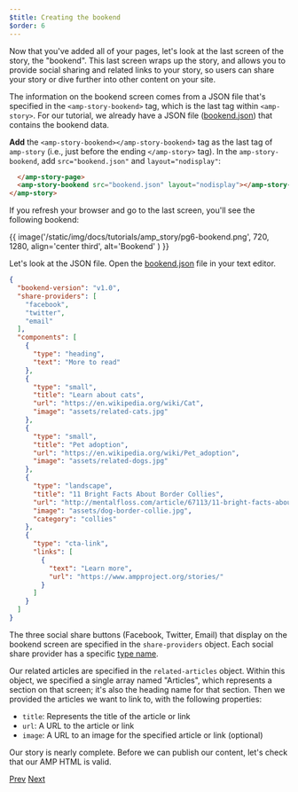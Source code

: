 ```yaml
---
$title: Creating the bookend
$order: 6
---
```


Now that you've added all of your pages, let's look at the last screen of the story, the "bookend".  This last screen wraps up the story, and allows you to provide social sharing and related links to your story, so users can share your story or dive further into other content on your site.

The information on the bookend screen comes from a JSON file that's specified in the `<amp-story-bookend>` tag, which is the last tag within `<amp-story>`.
For our tutorial, we already have a JSON file ([bookend.json](https://github.com/ampproject/docs/blob/master/tutorial_source/amp-pets-story/bookend.json)) that contains the bookend data.

**Add** the  `<amp-story-bookend></amp-story-bookend>` tag as the last tag of `amp-story` (i.e., just before the ending `</amp-story>` tag). In the `amp-story-bookend`, add  `src="bookend.json"` and `layout="nodisplay"`:

```html hl_lines="2"
  </amp-story-page>
  <amp-story-bookend src="bookend.json" layout="nodisplay"></amp-story-bookend>
</amp-story>
```

If you refresh your browser and go to the last screen, you'll see the following bookend:

{{ image('/static/img/docs/tutorials/amp_story/pg6-bookend.png', 720, 1280, align='center third', alt='Bookend' ) }}

Let's look at the JSON file.  Open the [bookend.json](https://github.com/ampproject/docs/blob/master/tutorial_source/amp-pets-story/bookend.json) file in your text editor.

```json
{
  "bookend-version": "v1.0",
  "share-providers": [
    "facebook",
    "twitter",
    "email"
  ],
  "components": [
    {
      "type": "heading",
      "text": "More to read"
    },
    {
      "type": "small",
      "title": "Learn about cats",
      "url": "https://en.wikipedia.org/wiki/Cat",
      "image": "assets/related-cats.jpg"
    },
    {
      "type": "small",
      "title": "Pet adoption",
      "url": "https://en.wikipedia.org/wiki/Pet_adoption",
      "image": "assets/related-dogs.jpg"
    },
    {
      "type": "landscape",
      "title": "11 Bright Facts About Border Collies",
      "url": "http://mentalfloss.com/article/67113/11-bright-facts-about-border-collies",
      "image": "assets/dog-border-collie.jpg",
      "category": "collies"
    },
    {
      "type": "cta-link",
      "links": [
        {
          "text": "Learn more",
          "url": "https://www.ampproject.org/stories/"
        }
      ]
    }
  ]
}
```

The three social share buttons (Facebook, Twitter, Email) that display on the bookend screen are specified in the `share-providers` object.  Each social share provider has a specific [type name](/docs/reference/components/amp-social-share.html#pre-configured-providers).

Our related articles are specified in the `related-articles` object.  Within this object, we specified a single array named "Articles", which represents a section on that screen; it's also the heading name for that section.  Then we provided the articles we want to link to, with the following properties:

* `title`: Represents the title of the article or link
* `url`: A URL to the article or link
* `image`: A URL to an image for the specified article or link  (optional) 

Our story is nearly complete.  Before we can publish our content, let's check that our AMP HTML is valid.


<div class="prev-next-buttons">
  <a class="button prev-button" href="/docs/design/visual_story/animating_elements.html"><span class="arrow-prev">Prev</span></a>
  <a class="button next-button" href="/docs/design/visual_story/validation.html"><span class="arrow-next">Next</span></a>
</div>
